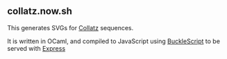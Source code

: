 ## collatz.now.sh

This generates SVGs for [Collatz](https://en.wikipedia.org/wiki/Collatz_conjecture) sequences.

It is written in OCaml, and compiled to JavaScript using [BuckleScript](https://bucklescript.github.io/) to be served with [Express](https://expressjs.com/)
